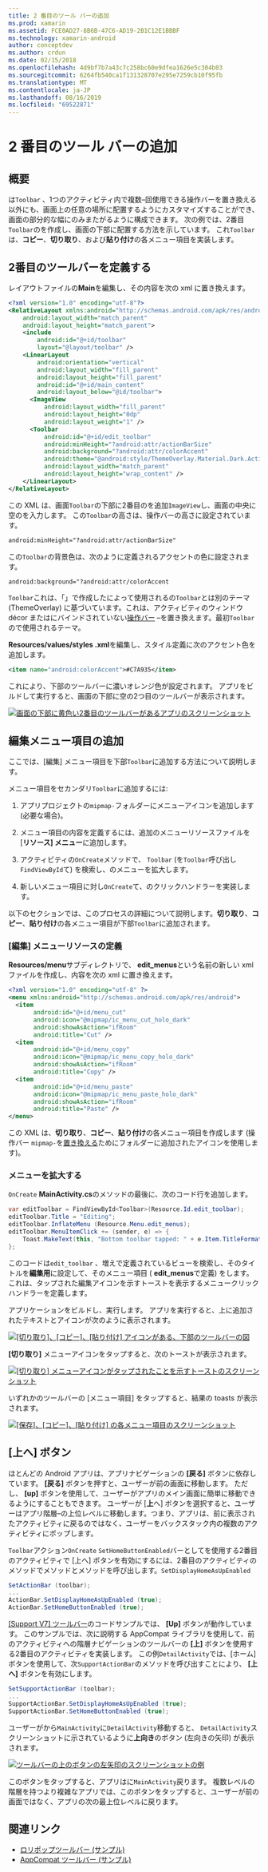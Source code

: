```yaml
---
title: 2 番目のツール バーの追加
ms.prod: xamarin
ms.assetid: FCE0AD27-8B6B-47C6-AD19-2B1C12E1BBBF
ms.technology: xamarin-android
author: conceptdev
ms.author: crdun
ms.date: 02/15/2018
ms.openlocfilehash: 4d9bf7b7a43c7c258bc60e9dfea1626e5c304b03
ms.sourcegitcommit: 6264fb540ca1f131328707e295e7259cb10f95fb
ms.translationtype: MT
ms.contentlocale: ja-JP
ms.lasthandoff: 08/16/2019
ms.locfileid: "69522871"
---
```

# <a name="adding-a-second-toolbar"></a>2 番目のツール バーの追加


## <a name="overview"></a>概要 

は`Toolbar` 、1つのアクティビティ内で複数&ndash;回使用できる操作バーを置き換える以外にも、画面上の任意の場所に配置するようにカスタマイズすることができ、画面の部分的な幅にのみまたがるように構成できます。 次の例では、2番目`Toolbar`のを作成し、画面の下部に配置する方法を示しています。 これ`Toolbar`は、**コピー**、**切り取り**、および**貼り付け**の各メニュー項目を実装します。 


## <a name="define-the-second-toolbar"></a>2番目のツールバーを定義する 

レイアウトファイルの**Main**を編集し、その内容を次の xml に置き換えます。

```xml
<?xml version="1.0" encoding="utf-8"?>
<RelativeLayout xmlns:android="http://schemas.android.com/apk/res/android"
    android:layout_width="match_parent"
    android:layout_height="match_parent">
    <include
        android:id="@+id/toolbar"
        layout="@layout/toolbar" />
    <LinearLayout
        android:orientation="vertical"
        android:layout_width="fill_parent"
        android:layout_height="fill_parent"
        android:id="@+id/main_content"
        android:layout_below="@id/toolbar">
      <ImageView
          android:layout_width="fill_parent"
          android:layout_height="0dp"
          android:layout_weight="1" />
      <Toolbar
          android:id="@+id/edit_toolbar"
          android:minHeight="?android:attr/actionBarSize"
          android:background="?android:attr/colorAccent"
          android:theme="@android:style/ThemeOverlay.Material.Dark.ActionBar"
          android:layout_width="match_parent"
          android:layout_height="wrap_content" />
    </LinearLayout>
</RelativeLayout>
```

この XML は、画面`Toolbar`の下部に2番目のを追加`ImageView`し、画面の中央に空のを入力します。 この`Toolbar`の高さは、操作バーの高さに設定されています。 

```xml
android:minHeight="?android:attr/actionBarSize"
```

この`Toolbar`の背景色は、次のように定義されるアクセントの色に設定されます。

```xml
android:background="?android:attr/colorAccent
```

`Toolbar`これは、「」で作成したによって使用されるの`Toolbar`とは別のテーマ (ThemeOverlay) に基づいています。これは、アクティビティのウィンドウ décor またはにバインドされていない[操作バー](~/android/user-interface/controls/tool-bar/replacing-the-action-bar.md) &ndash;を置き換えます。最初`Toolbar`ので使用されるテーマ。

**Resources/values/styles .xml**を編集し、スタイル定義に次のアクセント色を追加します。 

```xml
<item name="android:colorAccent">#C7A935</item>
```

これにより、下部のツールバーに濃いオレンジ色が設定されます。 アプリをビルドして実行すると、画面の下部に空の2つ目のツールバーが表示されます。 

[![画面の下部に黄色い2番目のツールバーがあるアプリのスクリーンショット](adding-a-second-toolbar-images/01-second-toolbar-sml.png)](adding-a-second-toolbar-images/01-second-toolbar.png#lightbox)


 
## <a name="add-edit-menu-items"></a>編集メニュー項目の追加 

ここでは、[編集] メニュー項目を下部`Toolbar`に追加する方法について説明します。 

メニュー項目をセカンダリ`Toolbar`に追加するには: 

1. アプリプロジェクトの`mipmap-`フォルダーにメニューアイコンを追加します (必要な場合)。

2. メニュー項目の内容を定義するには、追加のメニューリソースファイルを [**リソース] メニュー**に追加します。 

3. アクティビティの`OnCreate`メソッドで、 `Toolbar` (を`Toolbar`呼び出し`FindViewById`て) を検索し、のメニューを拡大します。

4. 新しいメニュー項目に対し`OnCreate`て、のクリックハンドラーを実装します。 

以下のセクションでは、このプロセスの詳細について説明します。**切り取り**、**コピー**、**貼り付け**の各メニュー項目が下部`Toolbar`に追加されます。 



### <a name="define-the-edit-menu-resource"></a>[編集] メニューリソースの定義

**Resources/menu**サブディレクトリで、 **edit_menus**という名前の新しい xml ファイルを作成し、内容を次の xml に置き換えます。

```xml
<?xml version="1.0" encoding="utf-8" ?>
<menu xmlns:android="http://schemas.android.com/apk/res/android">
  <item
       android:id="@+id/menu_cut"
       android:icon="@mipmap/ic_menu_cut_holo_dark"
       android:showAsAction="ifRoom"
       android:title="Cut" />
  <item
       android:id="@+id/menu_copy"
       android:icon="@mipmap/ic_menu_copy_holo_dark"
       android:showAsAction="ifRoom"
       android:title="Copy" />
  <item
       android:id="@+id/menu_paste"
       android:icon="@mipmap/ic_menu_paste_holo_dark"
       android:showAsAction="ifRoom"
       android:title="Paste" />
</menu>
```

この XML は、**切り取り**、**コピー**、**貼り付け**の各メニュー項目を作成します (操作バー `mipmap-`を[置き換える](~/android/user-interface/controls/tool-bar/replacing-the-action-bar.md)ためにフォルダーに追加されたアイコンを使用します)。



### <a name="inflate-the-menus"></a>メニューを拡大する

`OnCreate` **MainActivity.cs**のメソッドの最後に、次のコード行を追加します。 

```csharp
var editToolbar = FindViewById<Toolbar>(Resource.Id.edit_toolbar);
editToolbar.Title = "Editing";
editToolbar.InflateMenu (Resource.Menu.edit_menus);
editToolbar.MenuItemClick += (sender, e) => {
    Toast.MakeText(this, "Bottom toolbar tapped: " + e.Item.TitleFormatted, ToastLength.Short).Show();
};
```

このコードは`edit_toolbar` 、増えで定義されているビューを検索し、そのタイトルを**編集用**に設定して、そのメニュー項目 ( **edit_menus**で定義) をします。 これは、タップされた編集アイコンを示すトーストを表示するメニュークリックハンドラーを定義します。 

アプリケーションをビルドし、実行します。 アプリを実行すると、上に追加されたテキストとアイコンが次のように表示されます。 

[![[切り取り]、[コピー]、[貼り付け] アイコンがある、下部のツールバーの図](adding-a-second-toolbar-images/02-bottom-toolbar-sml.png)](adding-a-second-toolbar-images/02-bottom-toolbar.png#lightbox)

**[切り取り]** メニューアイコンをタップすると、次のトーストが表示されます。 

[![[切り取り] メニューアイコンがタップされたことを示すトーストのスクリーンショット](adding-a-second-toolbar-images/03-bottom-tapped-sml.png)](adding-a-second-toolbar-images/03-bottom-tapped.png#lightbox)

いずれかのツールバーの [メニュー項目] をタップすると、結果の toasts が表示されます。 

[![[保存]、[コピー]、[貼り付け] の各メニュー項目のスクリーンショット](adding-a-second-toolbar-images/04-menu-action-sml.png)](adding-a-second-toolbar-images/04-menu-action.png#lightbox)



## <a name="the-up-button"></a>[上へ] ボタン 

ほとんどの Android アプリは、アプリナビゲーションの **[戻る]** ボタンに依存しています。 **[戻る]** ボタンを押すと、ユーザーが前の画面に移動します。
ただし、 **[up]** ボタンを使用して、ユーザーがアプリのメイン画面に簡単に移動できるようにすることもできます。 ユーザーが [**上**へ] ボタンを選択すると、ユーザーはアプリ階層&ndash;の上位レベルに移動します。つまり、アプリは、前に表示されたアクティビティに戻るのではなく、ユーザーをバックスタック内の複数のアクティビティにポップします。 

`Toolbar`アクション`OnCreate` `SetHomeButtonEnabled`バーとしてを使用する2番目のアクティビティで [上へ] ボタンを有効にするには、2番目のアクティビティのメソッドでメソッドとメソッドを呼び出します。`SetDisplayHomeAsUpEnabled`

```csharp
SetActionBar (toolbar);
...
ActionBar.SetDisplayHomeAsUpEnabled (true);
ActionBar.SetHomeButtonEnabled (true);
```

[ [Support V7] ツールバー](https://docs.microsoft.com/samples/xamarin/monodroid-samples/supportv7-appcompat-toolbar)のコードサンプルでは、 **[Up]** ボタンが動作しています。 このサンプルでは、次に説明する AppCompat ライブラリを使用して、前のアクティビティへの階層ナビゲーションのツールバーの **[上]** ボタンを使用する2番目のアクティビティを実装します。 この例`DetailActivity`では、[ホーム] ボタンを使用して、次`SupportActionBar`のメソッドを呼び出すことにより、 **[上へ]** ボタンを有効にします。 

```csharp
SetSupportActionBar (toolbar);
...
SupportActionBar.SetDisplayHomeAsUpEnabled (true);
SupportActionBar.SetHomeButtonEnabled (true);
```

ユーザーがから`MainActivity`に`DetailActivity`移動すると、 `DetailActivity`スクリーンショットに示されているように**上向き**のボタン (左向きの矢印) が表示されます。

[![ツールバーの上のボタンの左矢印のスクリーンショットの例](adding-a-second-toolbar-images/05-up-button-sml.png)](adding-a-second-toolbar-images/05-up-button.png#lightbox)

このボタンをタップすると、アプリはに`MainActivity`戻ります。 複数レベルの階層を持つより複雑なアプリでは、このボタンをタップすると、ユーザーが前の画面ではなく、アプリの次の最上位レベルに戻ります。 



## <a name="related-links"></a>関連リンク

- [ロリポップツールバー (サンプル)](https://docs.microsoft.com/samples/xamarin/monodroid-samples/android50-toolbar)
- [AppCompat ツールバー (サンプル)](https://docs.microsoft.com/samples/xamarin/monodroid-samples/supportv7-appcompat-toolbar)
